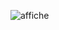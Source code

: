 ![affiche](https://github.com/mathieuwillett/h24-v11_inspirations_willett/assets/143769896/a1990043-a8f6-451d-a601-4fa685fea639)
